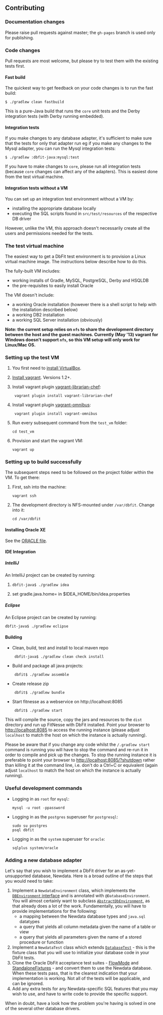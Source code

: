 ## Contributing

### Documentation changes

Please raise pull requests against master; the `gh-pages` branch is used only for publishing.

### Code changes

Pull requests are most welcome, but please try to test them with the existing tests first.

#### Fast build

The quickest way to get feedback on your code changes is to run the fast build:

    $ ./gradlew clean fastbuild

This is a pure-Java build that runs the `core` unit tests and the Derby integration tests (with Derby running embedded).

#### Integration tests

If you make changes to any database adapter, it's sufficient to make sure that the tests for only that adapter run eg if you make any changes to the Mysql adapter, you can run the Mysql integration tests:

    $ ./gradlew :dbfit-java:mysql:test

If you have to make changes to `core`, please run all integration tests (because `core` changes can affect any of the adapters). This is easiest done from the test virtual machine.

#### Integration tests without a VM

You can set up an integration test environment without a VM by:
 *  installing the appropriate database locally
 *  executing the SQL scripts found in `src/test/resources` of the respective DB driver

However, unlike the VM, this approach doesn't necessarily create all the users and permissions needed for the tests.

### The test virtual machine

The easiest way to get a DbFit test environment is to provision a Linux virtual machine image. The instructions below describe how to do this.

The fully-built VM includes:
 *  working installs of Gradle, MySQL, PostgreSQL, Derby and HSQLDB
 *  the pre-requisites to easily install Oracle

The VM doesn't include:
 *  a working Oracle installation (however there is a shell script to help with the installation described below)
 *  a working DB2 installation
 *  a working SQL Server installation (obviously)

**Note: the current setup relies on `nfs` to share the development directory between the host and the guest machines. Currently (May '13) vagrant for Windows doesn't support `nfs`, so this VM setup will only work for Linux/Mac OS.**

### Setting up the test VM

1.  You first need to [install VirtualBox](https://www.virtualbox.org/wiki/Downloads).

2. [Install vagrant](http://docs.vagrantup.com/v2/installation/). Versions 1.2+.

3. Install vagrant plugin [vagrant-librarian-chef](https://github.com/jimmycuadra/vagrant-librarian-chef):

        vagrant plugin install vagrant-librarian-chef

4. Install vagrant plugin [vagrant-omnibus](https://github.com/schisamo/vagrant-omnibus):

        vagrant plugin install vagrant-omnibus

5.  Run every subsequent command from the `test_vm` folder:

        cd test_vm

6.  Provision and start the vagrant VM:

        vagrant up

### Setting up to build successfully

The subsequent steps need to be followed on the project folder within the VM. To get there:

 1. First, ssh into the machine:

        vagrant ssh

 2. The development directory is NFS-mounted under `/var/dbfit`. Change into it:

        cd /var/dbfit 

#### Installing Oracle XE

See the [ORACLE file](ORACLE.md).

#### IDE Integration

##### IntelliJ

An IntelliJ project can be created by running:

 1. `dbfit-java$ ./gradlew idea`

 2. set gradle.java.home=<gradle jdk path> in $IDEA_HOME/bin/idea.properties    

##### Eclipse

An Eclipse project can be created by running:

    dbfit-java$ ./gradlew eclipse

#### Building

*  Clean, build, test and install to local maven repo

        dbfit-java$ ./gradlew clean check install

*  Build and package all java projects:

        dbfit$ ./gradlew assemble

*  Create release zip

        dbfit$ ./gradlew bundle

*  Start fitnesse as a webservice on http://localhost:8085

        dbfit$ ./gradlew start

This will compile the source, copy the jars and resources to the `dist` directory and run up FitNesse with DbFit installed.  Point your browser to [http://localhost:8085](http://localhost:8085) to access the running instance (please adjust `localhost` to match the host on which the instance is actually running).

Please be aware that if you change any code whilst the `/.gradlew start` command is running you will have to stop the command and re-run it in order to compile and pick up the changes.  To stop the running instance it is preferable to point your browser to [http://localhost:8085/?shutdown](http://localhost:8085/?shutdown) rather than killing it at the command line, i.e. don't do a Ctrl+C or equivalent (again adjust `localhost` to match the host on which the instance is actually running).

### Useful development commands

 *  Logging in as `root` for `mysql`:

        mysql -u root -ppassword

 *  Logging in as the `postgres` superuser for `postgresql`:

        sudo su postgres
        psql dbfit

 *  Logging in as the `system` superuser for `oracle`:

        sqlplus system/oracle

### Adding a new database adapter

Let's say that you wish to implement a DbFit driver for an as-yet-unsupported database, Newdata. Here is a broad outline of the steps that you would need to take:

1. Implement a `NewdataEnvironment` class, which implements the [`DBEnvironment` interface](dbfit-java/core/src/main/java/dbfit/api/DBEnvironment.java) and is annotated with `@DatabaseEnvironment`. You will almost certainly want to subclass [`AbstractDbEnvironment`](dbfit-java/core/src/main/java/dbfit/api/AbstractDbEnvironment.java), as that already does a lot of the work. Fundamentally, you will have to provide implementations for the following:
    - a mapping between the Newdata database types and `java.sql` datatypes
    - a query that yields all column metadata given the name of a table or view
    - a query that yields all parameters given the name of a stored procedure or function
2. Implement a `NewdataTest` class which extends [`DatabaseTest`](dbfit-java/core/src/main/java/dbfit/DatabaseTest.java) - this is the fixture class that you will use to initialize your database code in your DbFit tests.
3. Clone the Oracle DbFit acceptance test suites - [FlowMode](FitNesseRoot/DbFit/AcceptanceTests/JavaTests/OracleTests/FlowMode/) and [StandaloneFixtures](FitNesseRoot/DbFit/AcceptanceTests/JavaTests/OracleTests/StandaloneFixtures/) - and convert them to use the Newdata database. When these tests pass, that is the clearest indication that your implementation is working. Not all of the tests will be applicable, and can be ignored.
4. Add any extra tests for any Newdata-specific SQL features that you may wish to use, and have to write code to provide the specific support.

When in doubt, have a look how the problem you're having is solved in one of the several other database drivers.
